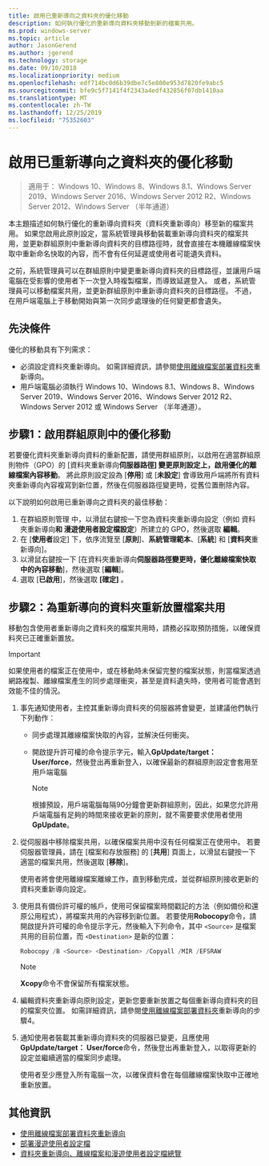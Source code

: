 ```yaml
---
title: 啟用已重新導向之資料夾的優化移動
description: 如何執行優化的重新導向資料夾移動到新的檔案共用。
ms.prod: windows-server
ms.topic: article
author: JasonGerend
ms.author: jgerend
ms.technology: storage
ms.date: 09/10/2018
ms.localizationpriority: medium
ms.openlocfilehash: edf714bc0d6b39dbe7c5e800e953d7820fe9abc5
ms.sourcegitcommit: bfe9c5f7141f4f2343a4edf432856f07db1410aa
ms.translationtype: MT
ms.contentlocale: zh-TW
ms.lasthandoff: 12/25/2019
ms.locfileid: "75352603"
---
```

# <a name="enable-optimized-moves-of-redirected-folders"></a>啟用已重新導向之資料夾的優化移動

>適用于： Windows 10、Windows 8、Windows 8.1、Windows Server 2019、Windows Server 2016、Windows Server 2012 R2、Windows Server 2012、Windows Server （半年通道）

本主題描述如何執行優化的重新導向資料夾（資料夾重新導向）移至新的檔案共用。 如果您啟用此原則設定，當系統管理員移動裝載重新導向資料夾的檔案共用，並更新群組原則中重新導向資料夾的目標路徑時，就會直接在本機離線檔案快取中重新命名快取的內容，而不會有任何延遲或使用者可能遺失資料。

之前，系統管理員可以在群組原則中變更重新導向資料夾的目標路徑，並讓用戶端電腦在受影響的使用者下一次登入時複製檔案，而導致延遲登入。 或者，系統管理員可以移動檔案共用，並更新群組原則中重新導向資料夾的目標路徑。 不過，在用戶端電腦上于移動開始與第一次同步處理後的任何變更都會遺失。

## <a name="prerequisites"></a>先決條件

優化的移動具有下列需求：

- 必須設定資料夾重新導向。 如需詳細資訊，請參閱[使用離線檔案部署資料夾](deploy-folder-redirection.md)重新導向。
- 用戶端電腦必須執行 Windows 10、Windows 8.1、Windows 8、Windows Server 2019、Windows Server 2016、Windows Server 2012 R2、Windows Server 2012 或 Windows Server （半年通道）。

## <a name="step-1-enable-optimized-move-in-group-policy"></a>步驟1：啟用群組原則中的優化移動

若要優化資料夾重新導向資料的重新配置，請使用群組原則，以啟用在適當群組原則物件（GPO）的 [資料夾重新導向**伺服器路徑] 變更原則設定上，啟用優化的離線檔案內容移動**。 將此原則設定設為 [**停用**] 或 [**未設定**] 會導致用戶端將所有資料夾重新導向內容複寫到新位置，然後在伺服器路徑變更時，從舊位置刪除內容。

以下說明如何啟用已重新導向之資料夾的最佳移動：

1. 在群組原則管理 中，以滑鼠右鍵按一下您為資料夾重新導向設定（例如 資料夾重新導向**和 漫遊使用者設定檔設定**）所建立的 GPO，然後選取 **編輯**。
2. 在 [**使用者**設定] 下，依序流覽至 [**原則**]、**系統管理範本**、[**系統**] 和 [**資料夾**重新導向]。
3. 以滑鼠右鍵按一下 [在資料夾重新導向**伺服器路徑變更時，優化離線檔案快取中的內容移動**]，然後選取 [**編輯**]。
4. 選取 [**已啟用**]，然後選取 **[確定]** 。

## <a name="step-2-relocate-the-file-share-for-redirected-folders"></a>步驟2：為重新導向的資料夾重新放置檔案共用

移動包含使用者重新導向之資料夾的檔案共用時，請務必採取預防措施，以確保資料夾已正確重新置放。

>[!IMPORTANT]
>如果使用者的檔案正在使用中，或在移動時未保留完整的檔案狀態，則當檔案透過網路複製、離線檔案產生的同步處理衝突，甚至是資料遺失時，使用者可能會遇到效能不佳的情況。

1. 事先通知使用者，主控其重新導向資料夾的伺服器將會變更，並建議他們執行下列動作：

      - 同步處理其離線檔案快取的內容，並解決任何衝突。
      - 開啟提升許可權的命令提示字元，輸入**GpUpdate/target： User/force**，然後登出再重新登入，以確保最新的群組原則設定會套用至用戶端電腦

        >[!NOTE]
        >根據預設，用戶端電腦每隔90分鐘會更新群組原則，因此，如果您允許用戶端電腦有足夠的時間來接收更新的原則，就不需要要求使用者使用**GpUpdate**。
2. 從伺服器中移除檔案共用，以確保檔案共用中沒有任何檔案正在使用中。 若要伺服器管理員，請在 [檔案和存放服務] 的 [**共用**] 頁面上，以滑鼠右鍵按一下適當的檔案共用，然後選取 [**移除**]。

    使用者將會使用離線檔案離線工作，直到移動完成，並從群組原則接收更新的資料夾重新導向設定。

3. 使用具有備份許可權的帳戶，使用可保留檔案時間戳記的方法（例如備份和還原公用程式），將檔案共用的內容移到新位置。 若要使用**Robocopy**命令，請開啟提升許可權的命令提示字元，然後輸入下列命令，其中 ```<Source>``` 是檔案共用的目前位置，而 ```<Destination>``` 是新的位置：

    ```PowerShell
    Robocopy /B <Source> <Destination> /Copyall /MIR /EFSRAW
    ```

    >[!NOTE]
    >**Xcopy**命令不會保留所有檔案狀態。
4. 編輯資料夾重新導向原則設定，更新您要重新放置之每個重新導向資料夾的目的檔案夾位置。 如需詳細資訊，請參閱[使用離線檔案部署資料夾](deploy-folder-redirection.md)重新導向的步驟4。
5. 通知使用者裝載其重新導向資料夾的伺服器已變更，且應使用**GpUpdate/target： User/force**命令，然後登出再重新登入，以取得更新的設定並繼續適當的檔案同步處理。

    使用者至少應登入所有電腦一次，以確保資料會在每個離線檔案快取中正確地重新放置。

## <a name="more-information"></a>其他資訊

* [使用離線檔案部署資料夾重新導向](deploy-folder-redirection.md)
* [部署漫遊使用者設定檔](deploy-roaming-user-profiles.md)
* [資料夾重新導向、離線檔案和漫遊使用者設定檔總覽](folder-redirection-rup-overview.md)